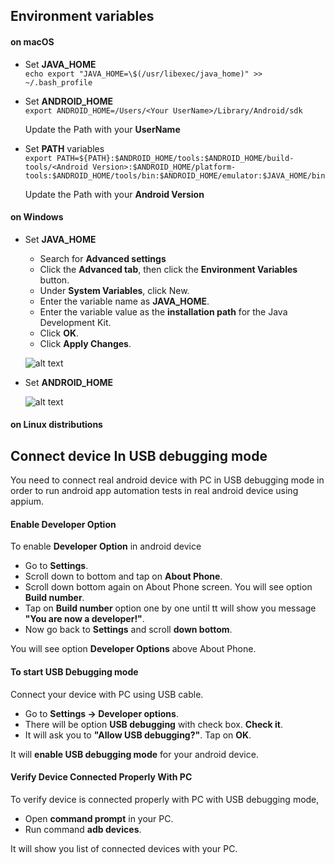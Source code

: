 ## Environment variables

#### on macOS

- Set **JAVA_HOME**  
```echo export "JAVA_HOME=\$(/usr/libexec/java_home)" >> ~/.bash_profile```

- Set **ANDROID_HOME**  
```export ANDROID_HOME=/Users/<Your UserName>/Library/Android/sdk```  

  Update the Path with your **UserName**

- Set **PATH** variables  
```export PATH=${PATH}:$ANDROID_HOME/tools:$ANDROID_HOME/build-tools/<Android Version>:$ANDROID_HOME/platform-tools:$ANDROID_HOME/tools/bin:$ANDROID_HOME/emulator:$JAVA_HOME/bin```

  Update the Path with your **Android Version**


#### on Windows

- Set **JAVA_HOME**
 
  - Search for **Advanced settings**   
  - Click the **Advanced tab**, then click the **Environment Variables** button.  
  - Under **System Variables**, click New.  
  - Enter the variable name as **JAVA_HOME**.  
  - Enter the variable value as the **installation path** for the Java Development Kit.  
  - Click **OK**.  
  - Click **Apply Changes**. 

  ![alt text](https://i.imgur.com/P6NQyrz.jpg)
  

  
- Set **ANDROID_HOME**  

  ![alt text](https://i.imgur.com/S8Qiu5i.png)
  
#### on Linux distributions

## Connect device In USB debugging mode
 You need to connect real android device with PC in USB debugging mode in order to run android app automation tests in real android device using appium.
   #### Enable Developer Option
   To enable **Developer Option** in android device
  - Go to **Settings**.
  - Scroll down to bottom and tap on **About Phone**.
  - Scroll down bottom again on About Phone screen. You will see option **Build number**.
  - Tap on **Build number** option one by one until tt will show you message **"You are now a developer!"**. 
  - Now go back to **Settings** and scroll **down bottom**.

You will see option **Developer Options** above About Phone.
  
 #### To start USB Debugging mode
 Connect your device with PC using USB cable.  
  - Go to **Settings -> Developer options**.
  - There will be option **USB debugging** with check box. **Check it**.  
  - It will ask you to **"Allow USB debugging?"**. Tap on **OK**.  
 
 It will **enable USB debugging mode** for your android device.
  
  #### Verify Device Connected Properly With PC
  To verify device is connected properly with PC with USB debugging mode,
   - Open **command prompt** in your PC.
   - Run command **adb devices**.
   
  It will show you list of connected devices with your PC.
